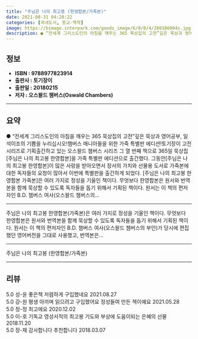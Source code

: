 ```yaml
---
title: "주님은 나의 최고봉 (한영합본/가죽본)"
date: 2021-08-31 04:28:22
categories: [국내도서, 종교-역학]
image: https://bimage.interpark.com/goods_image/6/0/0/4/280186004s.jpg
description: ● “전세계 그리스도인의 아침을 깨우는 365 묵상집의 고전”깊은 묵상과 영어공부, 일석이조의 기쁨을 누리십시오!챔버스 매니아들을 위한 가죽 특별판 에디션!토기장이 고전시리즈로 기획출간하고 있는 오스왈드 챔버스 시리즈 그 열 번째 책으로 365일 묵상집[주님은 나의 최고봉 한영합본]을
---
```


## **정보**

- **ISBN : 9788977823914**
- **출판사 : 토기장이**
- **출판일 : 20180215**
- **저자 : 오스왈드 챔버스(Oswald Chambers)**

------



## **요약**

●  “전세계 그리스도인의 아침을 깨우는 365 묵상집의 고전”깊은 묵상과 영어공부, 일석이조의 기쁨을 누리십시오!챔버스 매니아들을 위한 가죽 특별판 에디션!토기장이 고전시리즈로 기획출간하고 있는 오스왈드 챔버스 시리즈 그 열 번째 책으로 365일 묵상집[주님은 나의 최고봉 한영합본]을 가죽 특별판 에디션으로 출간했다. 그동안[주님은 나의 최고봉 한영합본]이 많은 사랑을 받아오면서 장서의 가치와 선물용 도서로 가죽본에 대한 독자들의 요청이 많아서 이번에 특별판을 출간하게 되었다. [주님은 나의 최고봉 한영합본 가죽본]은 여러 가지로 정성을 기울인 책이다. 무엇보다 한영합본은 원서와 번역본을 함께 묵상할 수 있도록 독자들을 돕기 위해서 기획된 책이다. 원서는 이 책의 편저자인 B.D. 챔버스 여사(오스왈드 챔버스의...

------

주님은 나의 최고봉 한영합본(가죽본)은 여러 가지로 정성을 기울인 책이다. 무엇보다 한영합본은 원서와 번역본을 함께 묵상할 수 있도록 독자들을 돕기 위해서 기획된 책이다. 원서는 이 책의 편저자인 B.D. 챔버스 여사(오스왈드 챔버스의 부인)가 당시에 편집했던 영어버전을 그대로 사용했고, 번역본은... 

------


주님은 나의 최고봉 (한영합본/가죽본) 

------


## **리뷰** 

5.0 성-윤 좋은책 저렴하게 구입했네요 2021.08.27 <br/>5.0 강-원 평생 아끼며 읽으려고 구입했어요
정성들여 만든 책이예요 2021.05.28 <br/>5.0 정-정 최고에요 2020.12.02 <br/>5.0 이-호 기독교 영성서적의 최고봉
기도와 부상에 도움이되는 은혜의 선물 2018.11.20 <br/>5.0 장-재 감사합니다 추천합니다  2018.03.07 <br/>